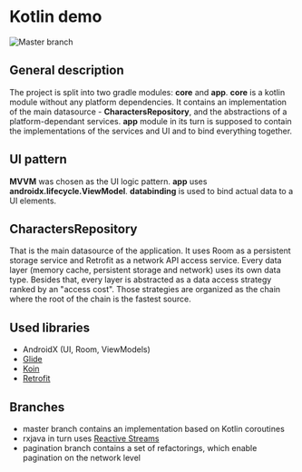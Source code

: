 # Kotlin demo
![Master branch](https://github.com/abelthefirst/KotlinDemo/workflows/Build%20debug%20APK/badge.svg)

## General description

The project is split into two gradle modules: **core** and **app**.
**core** is a kotlin module without any platform dependencies.
It contains an implementation of the main datasource - **CharactersRepository**,
and the abstractions of a platform-dependant services.
**app** module in its turn is supposed to contain the implementations of the services and UI and to bind everything together.

## UI pattern

**MVVM** was chosen as the UI logic pattern. **app** uses **androidx.lifecycle.ViewModel**.
**databinding** is used to bind actual data to a UI elements.

## CharactersRepository

That is the main datasource of the application.
It uses Room as a persistent storage service and Retrofit as a network API access service.
Every data layer (memory cache, persistent storage and network) uses its own data type.
Besides that, every layer is abstracted as a data access strategy ranked by an "access cost".
Those strategies are organized as the chain where the root of the chain is the fastest source.

## Used libraries

- AndroidX (UI, Room, ViewModels)
- [Glide](https://github.com/bumptech/glide)
- [Koin](https://insert-koin.io/)
- [Retrofit](https://github.com/square/retrofit)

## Branches
 - master branch contains an implementation based on Kotlin coroutines
 - rxjava in turn uses [Reactive Streams](http://www.reactive-streams.org/)
 - pagination branch contains a set of refactorings, which enable pagination on the network level
